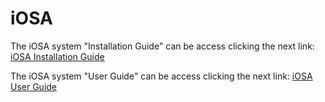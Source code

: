 # iOSA

The iOSA system "Installation Guide" can be access clicking the next link:
[iOSA Installation Guide](bin/system_guides/iOSA_Installation_guide_v2.pdf)

The iOSA system "User Guide" can be access clicking the next link:
[iOSA User Guide](bin/system_guides/iOSA_user_guide_v2.pdf)